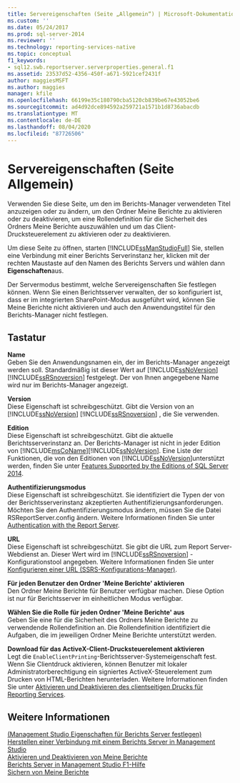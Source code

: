 ```yaml
---
title: Servereigenschaften (Seite „Allgemein“) | Microsoft-Dokumentation
ms.custom: ''
ms.date: 05/24/2017
ms.prod: sql-server-2014
ms.reviewer: ''
ms.technology: reporting-services-native
ms.topic: conceptual
f1_keywords:
- sql12.swb.reportserver.serverproperties.general.f1
ms.assetid: 23537d52-4356-450f-a671-5921cef2431f
author: maggiesMSFT
ms.author: maggies
manager: kfile
ms.openlocfilehash: 66199e35c180790cba5120cb839be67e43052be6
ms.sourcegitcommit: ad4d92dce894592a259721a1571b1d8736abacdb
ms.translationtype: MT
ms.contentlocale: de-DE
ms.lasthandoff: 08/04/2020
ms.locfileid: "87726506"
---
```

# <a name="server-properties-general-page"></a>Servereigenschaften (Seite Allgemein)
  Verwenden Sie diese Seite, um den im Berichts-Manager verwendeten Titel anzuzeigen oder zu ändern, um den Ordner Meine Berichte zu aktivieren oder zu deaktivieren, um eine Rollendefinition für die Sicherheit des Ordners Meine Berichte auszuwählen und um das Client-Drucksteuerelement zu aktivieren oder zu deaktivieren.  
  
 Um diese Seite zu öffnen, starten [!INCLUDE[ssManStudioFull](../../includes/ssmanstudiofull-md.md)] Sie, stellen eine Verbindung mit einer Berichts Serverinstanz her, klicken mit der rechten Maustaste auf den Namen des Berichts Servers und wählen dann **Eigenschaften**aus.  
  
 Der Servermodus bestimmt, welche Servereigenschaften Sie festlegen können. Wenn Sie einen Berichtsserver verwalten, der so konfiguriert ist, dass er im integrierten SharePoint-Modus ausgeführt wird, können Sie Meine Berichte nicht aktivieren und auch den Anwendungstitel für den Berichts-Manager nicht festlegen.  
  
## <a name="options"></a>Tastatur  
 **Name**  
 Geben Sie den Anwendungsnamen ein, der im Berichts-Manager angezeigt werden soll. Standardmäßig ist dieser Wert auf [!INCLUDE[ssNoVersion](../../includes/ssnoversion-md.md)] [!INCLUDE[ssRSnoversion](../../includes/ssrsnoversion-md.md)] festgelegt. Der von Ihnen angegebene Name wird nur im Berichts-Manager angezeigt.  
  
 **Version**  
 Diese Eigenschaft ist schreibgeschützt. Gibt die Version von an [!INCLUDE[ssNoVersion](../../includes/ssnoversion-md.md)] [!INCLUDE[ssRSnoversion](../../includes/ssrsnoversion-md.md)] , die Sie verwenden.  
  
 **Edition**  
 Diese Eigenschaft ist schreibgeschützt. Gibt die aktuelle Berichtsserverinstanz an. Der Berichts-Manager ist nicht in jeder Edition von [!INCLUDE[msCoName](../../includes/msconame-md.md)][!INCLUDE[ssNoVersion](../../includes/ssnoversion-md.md)]. Eine Liste der Funktionen, die von den Editionen von [!INCLUDE[ssNoVersion](../../includes/ssnoversion-md.md)]unterstützt werden, finden Sie unter [Features Supported by the Editions of SQL Server 2014](../../getting-started/features-supported-by-the-editions-of-sql-server-2014.md).  
  
 **Authentifizierungsmodus**  
 Diese Eigenschaft ist schreibgeschützt. Sie identifiziert die Typen der von der Berichtsserverinstanz akzeptierten Authentifizierungsanforderungen. Möchten Sie den Authentifizierungsmodus ändern, müssen Sie die Datei RSReportServer.config ändern. Weitere Informationen finden Sie unter [Authentication with the Report Server](../security/authentication-with-the-report-server.md).  
  
 **URL**  
 Diese Eigenschaft ist schreibgeschützt. Sie gibt die URL zum Report Server-Webdienst an. Dieser Wert wird im [!INCLUDE[ssRSnoversion](../../includes/ssrsnoversion-md.md)] -Konfigurationstool angegeben. Weitere Informationen finden Sie unter [Konfigurieren einer URL &#40;SSRS-Konfigurations-Manager&#41;](../install-windows/configure-a-url-ssrs-configuration-manager.md).  
  
 **Für jeden Benutzer den Ordner 'Meine Berichte' aktivieren**  
 Den Ordner Meine Berichte für Benutzer verfügbar machen. Diese Option ist nur für Berichtsserver im einheitlichen Modus verfügbar.  
  
 **Wählen Sie die Rolle für jeden Ordner 'Meine Berichte' aus**  
 Geben Sie eine für die Sicherheit des Ordners Meine Berichte zu verwendende Rollendefinition an. Die Rollendefinition identifiziert die Aufgaben, die im jeweiligen Ordner Meine Berichte unterstützt werden.  
  
 **Download für das ActiveX-Client-Drucksteuerelement aktivieren**  
 Legt die `EnableClientPrinting`-Berichtsserver-Systemeigenschaft fest. Wenn Sie Clientdruck aktivieren, können Benutzer mit lokaler Administratorberechtigung ein signiertes ActiveX-Steuerelement zum Drucken von HTML-Berichten herunterladen. Weitere Informationen finden Sie unter [Aktivieren und Deaktivieren des clientseitigen Drucks für Reporting Services](../report-server/enable-and-disable-client-side-printing-for-reporting-services.md).  
  
## <a name="see-also"></a>Weitere Informationen  
 [&#40;Management Studio Eigenschaften für Berichts Server festlegen&#41;](set-report-server-properties-management-studio.md)   
 [Herstellen einer Verbindung mit einem Berichts Server in Management Studio](connect-to-a-report-server-in-management-studio.md)   
 [Aktivieren und Deaktivieren von Meine Berichte](../report-server/enable-and-disable-my-reports.md)   
 [Berichts Server in Management Studio F1-Hilfe](report-server-in-management-studio-f1-help.md)   
 [Sichern von Meine Berichte](../security/secure-my-reports.md)  
  
  
